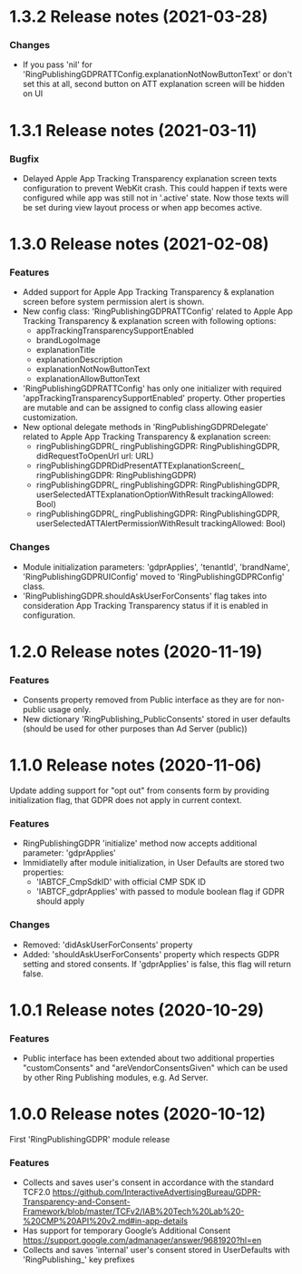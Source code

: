 1.3.2 Release notes (2021-03-28)
=============================================================

### Changes

* If you pass 'nil' for 'RingPublishingGDPRATTConfig.explanationNotNowButtonText' or don't set this at all, second button on ATT explanation screen will be hidden on UI

1.3.1 Release notes (2021-03-11)
=============================================================

### Bugfix

* Delayed Apple App Tracking Transparency explanation screen texts configuration to prevent WebKit crash. This could happen if texts were configured while app was still not in '.active' state. Now those texts will be set during view layout process or when app becomes active.

1.3.0 Release notes (2021-02-08)
=============================================================

### Features

* Added support for Apple App Tracking Transparency & explanation screen before system permission alert is shown.
* New config class: 'RingPublishingGDPRATTConfig' related to Apple App Tracking Transparency & explanation screen with following options:
    - appTrackingTransparencySupportEnabled
    - brandLogoImage
    - explanationTitle
    - explanationDescription
    - explanationNotNowButtonText
    - explanationAllowButtonText
* 'RingPublishingGDPRATTConfig' has only one initializer with required 'appTrackingTransparencySupportEnabled' property. Other properties are mutable and can be assigned to config class allowing easier customization.
* New optional delegate methods in 'RingPublishingGDPRDelegate' related to Apple App Tracking Transparency & explanation screen:
    - ringPublishingGDPR(_ ringPublishingGDPR: RingPublishingGDPR, didRequestToOpenUrl url: URL)
    - ringPublishingGDPRDidPresentATTExplanationScreen(_ ringPublishingGDPR: RingPublishingGDPR)
    - ringPublishingGDPR(_ ringPublishingGDPR: RingPublishingGDPR, userSelectedATTExplanationOptionWithResult trackingAllowed: Bool)
    - ringPublishingGDPR(_ ringPublishingGDPR: RingPublishingGDPR, userSelectedATTAlertPermissionWithResult trackingAllowed: Bool)

### Changes

* Module initialization parameters: 'gdprApplies', 'tenantId', 'brandName', 'RingPublishingGDPRUIConfig' moved to 'RingPublishingGDPRConfig' class.
* 'RingPublishingGDPR.shouldAskUserForConsents' flag takes into consideration App Tracking Transparency status if it is enabled in configuration.

1.2.0 Release notes (2020-11-19)
=============================================================

### Features

* Consents property removed from Public interface as they are for non-public usage only.
* New dictionary 'RingPublishing_PublicConsents' stored in user defaults (should be used for other purposes than Ad Server (public))

1.1.0 Release notes (2020-11-06)
=============================================================

Update adding support for "opt out" from consents form by providing initialization flag, that GDPR does not apply in current context.

### Features

* RingPublishingGDPR 'initialize' method now accepts additional parameter: 'gdprApplies'
* Immidiatelly after module initialization, in User Defaults are stored two properties:
   - 'IABTCF_CmpSdkID' with official CMP SDK ID
   - 'IABTCF_gdprApplies' with passed to module boolean flag if GDPR should apply

### Changes

* Removed: 'didAskUserForConsents' property
* Added: 'shouldAskUserForConsents' property which respects GDPR setting and stored consents. If 'gdprApplies' is false, this flag will return false.

1.0.1 Release notes (2020-10-29)
=============================================================

### Features

* Public interface has been extended about two additional properties "customConsents" and "areVendorConsentsGiven"
which can be used by other Ring Publishing modules, e.g. Ad Server.

1.0.0 Release notes (2020-10-12)
=============================================================

First 'RingPublishingGDPR' module release

### Features

* Collects and saves user's consent in accordance with the standard TCF2.0
https://github.com/InteractiveAdvertisingBureau/GDPR-Transparency-and-Consent-Framework/blob/master/TCFv2/IAB%20Tech%20Lab%20-%20CMP%20API%20v2.md#in-app-details
* Has support for temporary Google’s Additional Consent
https://support.google.com/admanager/answer/9681920?hl=en
* Collects and saves 'internal' user's consent stored in UserDefaults with 'RingPublishing_' key prefixes


